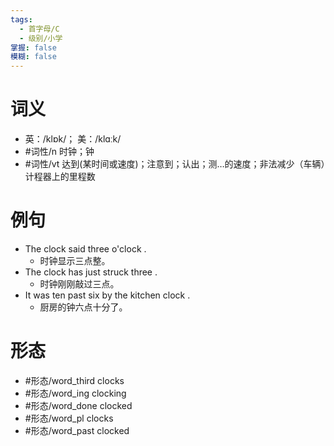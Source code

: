 ```yaml
---
tags:
  - 首字母/C
  - 级别/小学
掌握: false
模糊: false
---
```

# 词义
- 英：/klɒk/； 美：/klɑːk/
- #词性/n  时钟；钟
- #词性/vt  达到(某时间或速度)；注意到；认出；测…的速度；非法减少（车辆）计程器上的里程数
# 例句
- The clock said three o'clock .
	- 时钟显示三点整。
- The clock has just struck three .
	- 时钟刚刚敲过三点。
- It was ten past six by the kitchen clock .
	- 厨房的钟六点十分了。
# 形态
- #形态/word_third clocks
- #形态/word_ing clocking
- #形态/word_done clocked
- #形态/word_pl clocks
- #形态/word_past clocked

